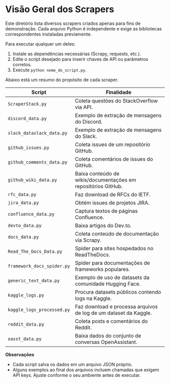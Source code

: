 # Visão Geral dos Scrapers

Este diretório lista diversos scrapers criados apenas para fins de demonstração. Cada arquivo Python é independente e exige as bibliotecas correspondentes instaladas previamente.

Para executar qualquer um deles:
1. Instale as dependências necessárias (Scrapy, requests, etc.).
2. Edite o script desejado para inserir chaves de API ou parâmetros corretos.
3. Execute `python nome_do_script.py`.

Abaixo está um resumo do propósito de cada scraper.

| Script | Finalidade |
| ------ | ---------- |
| `ScraperStack.py` | Coleta questões do StackOverflow via API. |
| `discord_data.py` | Exemplo de extração de mensagens do Discord. |
| `slack_dataslack_data.py` | Exemplo de extração de mensagens do Slack. |
| `github_issues.py` | Coleta issues de um repositório GitHub. |
| `github_comments_data.py` | Coleta comentários de issues do GitHub. |
| `github_wiki_data.py` | Baixa conteúdo de wikis/documentações em repositórios GitHub. |
| `rfc_data.py` | Faz download de RFCs do IETF. |
| `jira_data.py` | Obtém issues de projetos JIRA. |
| `confluence_data.py` | Captura textos de páginas Confluence. |
| `devto_data.py` | Baixa artigos do Dev.to. |
| `docs_data.py` | Coleta conteúdo de documentação via Scrapy. |
| `Read_The_Docs_Data.py` | Spider para sites hospedados no ReadTheDocs. |
| `framework_docs_spider.py` | Spider para documentações de frameworks populares. |
| `generic_text_data.py` | Exemplo de uso de datasets da comunidade Hugging Face. |
| `kaggle_logs.py` | Procura datasets públicos contendo logs na Kaggle. |
| `kaggle_logs_processed.py` | Faz download e processa arquivos de log de um dataset da Kaggle. |
| `reddit_data.py` | Coleta posts e comentários do Reddit. |
| `oasst_data.py` | Baixa dados do conjunto de conversas OpenAssistant. |

**Observações**
- Cada script salva os dados em um arquivo JSON próprio.
- Alguns exemplos ao final dos arquivos incluem chamadas que exigem API keys. Ajuste conforme o seu ambiente antes de executar.
